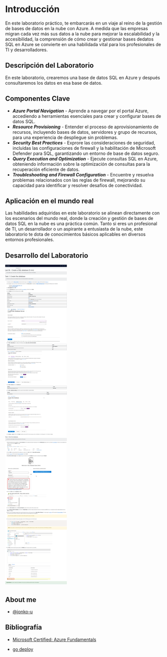 # Introducción
En este laboratorio práctico, te embarcarás en un viaje al reino de la gestión de bases de datos en la nube con Azure. A medida que las empresas migran cada vez más sus datos a la nube para mejorar la escalabilidad y la accesibilidad, la comprensión de cómo crear y gestionar bases dedatos SQL en Azure se convierte en una habilidada vital para los profesionales de TI y desarrolladores.

## Descripción del Laboratorio
En este laboratorio, crearemos una base de datos SQL en Azure y después consultaremos los datos en esa base de datos.

## Componentes Clave
- ***Azure Portal Navigation*** - Aprende a navegar por el portal Azure, accediendo a herramientas esenciales para crear y configurar bases de datos SQL.
- ***Resource Provisioning*** - Entender el proceso de aprovisionamiento de recursos, incluyendo bases de datos, servidores y grupo de recursos, para una experiencia de despliegue sin problemas.
- ***Security Best Practices*** - Exprore las consideraciones de seguridad, incluidas las configuraciones de firewall y la habilitación de Microsoft Defender para SQL, garantizando un entorno de base de datos seguro.
- ***Query Execution and Optimization*** - Ejecute consultas SQL en Azure, obteniendo información sobre la optimización de consultas para la recuperación eficiente de datos.
- ***Troubleshooting and Firewall Configuration*** - Encuentre y resuelva problemas relacionados con las reglas de firewall, mejorando su capacidad para identificar y resolver desafíos de conectividad.
## Aplicación en el mundo real
Las habilidades adquiridas en este laboratorio se alinean directamente con los escenarios del mundo real, donde la creación y gestión de bases de datos SQL en la nube es una práctica común. Tanto si eres un profesional de TI, un desarrollador o un aspirante a entusiasta de la nube, este laboratorio te dota de conocimientos básicos aplicables en diversos entornos profesionales.
## Desarrollo del Laboratorio
![Logo](/AZ-900-Microsoft%20Azure%20Fundamentals/Lab%206%20Create%20a%20SQL%20database/screenshots/Lab6.png)


## About me
- [@jonko-u](https://github.com/jonko-u)

## Bibliografía
- [Microsoft Certified: Azure Fundamentals](https://learn.microsoft.com/en-us/credentials/certifications/azure-fundamentals/)

- [go deploy](https://lms.godeploy.it/)
